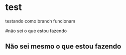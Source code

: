 # test

testando como branch funcionam

#não sei o que estou fazendo
## Não sei mesmo o que estou fazendo